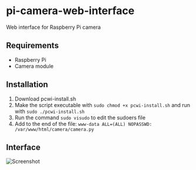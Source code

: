 # pi-camera-web-interface
Web interface for Raspberry Pi camera

## Requirements
* Raspberry Pi
* Camera module

## Installation
1. Download pcwi-install.sh
2. Make the script executable with `sudo chmod +x pcwi-install.sh` and run with `sudo ./pcwi-install.sh`
3. Run the command `sudo visudo` to edit the sudoers file
4. Add to the end of the file: `www-data ALL=(ALL) NOPASSWD: /var/www/html/camera/camera.py`

## Interface
![Screenshot](https://raw.githubusercontent.com/ben-woolnough/pi-camera-web-interface/master/images/interface.PNG)
